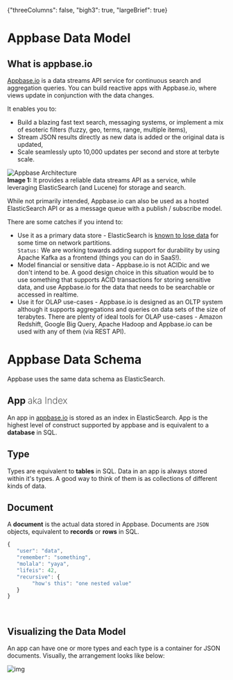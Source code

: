 {"threeColumns": false, "bigh3": true, "largeBrief": true}

# Appbase Data Model


## What is appbase.io

[Appbase.io](https://appbase.io) is a data streams API service for continuous search and aggregation queries. You can build reactive apps with Appbase.io, where views update in conjunction with the data changes.

It enables you to:  

* Build a blazing fast text search, messaging systems, or implement a mix of esoteric filters (fuzzy, geo, terms, range, multiple items),
* Stream JSON results directly as new data is added or the original data is updated,  
* Scale seamlessly upto 10,000 updates per second and store at terbyte scale.

![Appbase Architecture](https://i.imgur.com/iJpqtks.png?1)  
**Image 1:** It provides a reliable data streams API as a service, while leveraging ElasticSearch (and Lucene) for storage and search.

While not primarily intended, Appbase.io can also be used as a hosted ElasticSearch API or as a message queue with a publish / subscribe model.

There are some catches if you intend to:  

* Use it as a primary data store - ElasticSearch is [known to lose data](https://www.elastic.co/guide/en/elasticsearch/resiliency/current/index.html#_loss_of_documents_during_network_partition_status_ongoing) for some time on network partitions.  
``Status:`` We are working towards adding support for durability by using Apache Kafka as a frontend (things you can do in SaaS!).
* Model financial or sensitive data - Appbase.io is not ACIDic and we don't intend to be. A good design choice in this situation would be to use something that supports ACID transactions for storing sensitive data, and use Appbase.io for the data that needs to be searchable or accessed in realtime.
* Use it for OLAP use-cases - Appbase.io is designed as an OLTP system although it supports aggregations and queries on data sets of the size of terabytes. There are plenty of ideal tools for OLAP use-cases - Amazon Redshift, Google Big Query, Apache Hadoop and Appbase.io can be used with any of them (via REST API).



# Appbase Data Schema

Appbase uses the same data schema as ElasticSearch.

## App <span style="font-weight: 200;">aka Index</span>

An app in [appbase.io](https://appbase.io) is stored as an index in ElasticSearch. App is the highest level of construct supported by appbase and is equivalent to a **database** in SQL.

## Type

Types are equivalent to **tables** in SQL. Data in an app is always stored within it's types. A good way to think of them is as collections of different kinds of data.

## Document

A **document** is the actual data stored in Appbase. Documents are ``JSON`` objects, equivalent to **records** or **rows** in SQL.

```js
{
   "user": "data",
   "remember": "something",
   "molala": "yaya",
   "lifeis": 42,
   "recursive": {
   		"how's this": "one nested value"
   }
}
```
<br>

## Visualizing the Data Model

An app can have one or more types and each type is a container for JSON documents. Visually, the arrangement looks like below:

![img](https://farm1.staticflickr.com/616/21319701888_dbe75d9f6f_c.jpg)
